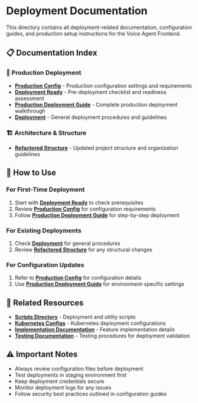 # Deployment Documentation

This directory contains all deployment-related documentation, configuration guides, and production setup instructions for the Voice Agent Frontend.

## 📋 Documentation Index

### 🚀 Production Deployment
- **[Production Config](./PRODUCTION_CONFIG.md)** - Production configuration settings and requirements
- **[Deployment Ready](./DEPLOYMENT_READY.md)** - Pre-deployment checklist and readiness assessment
- **[Production Deployment Guide](./PRODUCTION_DEPLOYMENT_GUIDE.md)** - Complete production deployment walkthrough
- **[Deployment](./DEPLOYMENT.md)** - General deployment procedures and guidelines

### 🏗️ Architecture & Structure
- **[Refactored Structure](./REFACTORED_STRUCTURE.md)** - Updated project structure and organization guidelines

## 📖 How to Use

### For First-Time Deployment
1. Start with **[Deployment Ready](./DEPLOYMENT_READY.md)** to check prerequisites
2. Review **[Production Config](./PRODUCTION_CONFIG.md)** for configuration requirements
3. Follow **[Production Deployment Guide](./PRODUCTION_DEPLOYMENT_GUIDE.md)** for step-by-step deployment

### For Existing Deployments
1. Check **[Deployment](./DEPLOYMENT.md)** for general procedures
2. Review **[Refactored Structure](./REFACTORED_STRUCTURE.md)** for any structural changes

### For Configuration Updates
1. Refer to **[Production Config](./PRODUCTION_CONFIG.md)** for configuration details
2. Use **[Production Deployment Guide](./PRODUCTION_DEPLOYMENT_GUIDE.md)** for environment-specific settings

## 🔗 Related Resources

- **[Scripts Directory](../../scripts/)** - Deployment and utility scripts
- **[Kubernetes Configs](../../k8s/)** - Kubernetes deployment configurations
- **[Implementation Documentation](../implementation/)** - Feature implementation details
- **[Testing Documentation](../testing/)** - Testing procedures for deployment validation

## ⚠️ Important Notes

- Always review configuration files before deployment
- Test deployments in staging environment first
- Keep deployment credentials secure
- Monitor deployment logs for any issues
- Follow security best practices outlined in configuration guides 